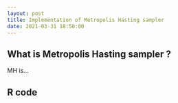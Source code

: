 ```yaml
---
layout: post
title: Implementation of Metropolis Hasting sampler
date: 2021-03-31 18:50:00
---
```


## What is Metropolis Hasting sampler ?

MH is...

## R code